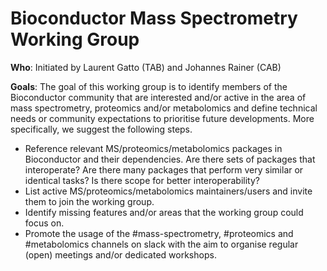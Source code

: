 # Bioconductor Mass Spectrometry Working Group

**Who**: Initiated by Laurent Gatto (TAB) and Johannes Rainer (CAB)

**Goals**: The goal of this working group is to identify members of the Bioconductor community that are interested and/or active in the area of mass spectrometry, proteomics and/or metabolomics and define technical needs or community expectations to prioritise future developments. More specifically, we suggest the following steps.

- Reference relevant MS/proteomics/metabolomics packages in Bioconductor and their dependencies. Are there sets of packages that interoperate? Are there many packages that perform very similar or identical tasks? Is there scope for better interoperability?
- List active MS/proteomics/metabolomics maintainers/users and invite them to join the working group. 
- Identify missing features and/or areas that the working group could focus on. 
- Promote the usage of the #mass-spectrometry, #proteomics and #metabolomics channels on slack with the aim to organise regular (open) meetings and/or dedicated workshops.

